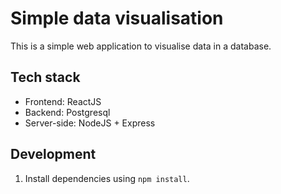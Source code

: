 # Simple data visualisation

This is a simple web application to visualise data in a database.

## Tech stack
- Frontend: ReactJS
- Backend: Postgresql
- Server-side: NodeJS + Express

## Development
1. Install dependencies using `npm install`.
